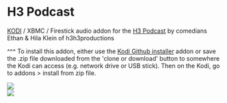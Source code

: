 H3 Podcast
=============================

<a href="www.kodi.tv">KODI</a> / XBMC / Firestick audio addon for the <a href="http://h3h3roost.libsyn.com/">H3 Podcast</a> by comedians Ethan & Hila Klein of h3h3productions<br>

^^^ To install this addon, either use the <a href="https://www.tvaddons.co/github-browser-kodi/">Kodi Github installer</a> addon or save the .zip file downloaded from the 'clone or download' button to somewhere the Kodi can access (e.g. network drive or USB stick). Then on the Kodi, go to addons > install from zip file.<br>

<img src="http://static.libsyn.com/p/assets/4/5/5/0/4550d3ef7a74e62b/H3_PODCAST_1_1_large.jpg"><br>
<a href="http://www.kodi.tv"><img src="https://kodi.tv/sites/default/files/page/field_image/about--devices.jpg">
